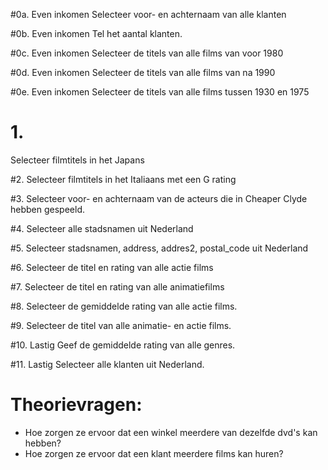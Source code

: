 #0a. Even inkomen
Selecteer voor- en achternaam van alle klanten

#0b. Even inkomen
Tel het aantal klanten.

#0c. Even inkomen
Selecteer de titels van alle films van voor 1980

#0d. Even inkomen
Selecteer de titels van alle films van na 1990

#0e. Even inkomen
Selecteer de titels van alle films tussen 1930 en 1975

# 1.
Selecteer filmtitels in het Japans

#2. 
Selecteer filmtitels in het Italiaans met een G rating

#3.
Selecteer voor- en achternaam van de acteurs die in Cheaper Clyde hebben gespeeld.

#4.
Selecteer alle stadsnamen uit Nederland

#5. 
Selecteer stadsnamen, address, addres2, postal_code uit Nederland

#6. 
Selecteer de titel en rating van alle actie films

#7.
Selecteer de titel en rating van alle animatiefilms

#8.
Selecteer de gemiddelde rating van alle actie films.

#9.
Selecteer de titel van alle animatie- en actie films.

#10. Lastig
Geef de gemiddelde rating van alle genres.

#11. Lastig
Selecteer alle klanten uit Nederland.

# Theorievragen:

 * Hoe zorgen ze ervoor dat een winkel meerdere van dezelfde dvd's kan hebben?
 * Hoe zorgen ze ervoor dat een klant meerdere films kan huren?


